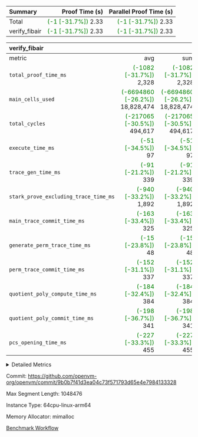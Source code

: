 | Summary | Proof Time (s) | Parallel Proof Time (s) |
|:---|---:|---:|
| Total | <span style='color: green'>(-1 [-31.7%])</span> 2.33 | <span style='color: green'>(-1 [-31.7%])</span> 2.33 |
| verify_fibair | <span style='color: green'>(-1 [-31.7%])</span> 2.33 | <span style='color: green'>(-1 [-31.7%])</span> 2.33 |


| verify_fibair |||||
|:---|---:|---:|---:|---:|
|metric|avg|sum|max|min|
| `total_proof_time_ms ` | <span style='color: green'>(-1082 [-31.7%])</span> 2,328 | <span style='color: green'>(-1082 [-31.7%])</span> 2,328 | <span style='color: green'>(-1082 [-31.7%])</span> 2,328 | <span style='color: green'>(-1082 [-31.7%])</span> 2,328 |
| `main_cells_used     ` | <span style='color: green'>(-6694860 [-26.2%])</span> 18,828,474 | <span style='color: green'>(-6694860 [-26.2%])</span> 18,828,474 | <span style='color: green'>(-6694860 [-26.2%])</span> 18,828,474 | <span style='color: green'>(-6694860 [-26.2%])</span> 18,828,474 |
| `total_cycles        ` | <span style='color: green'>(-217065 [-30.5%])</span> 494,617 | <span style='color: green'>(-217065 [-30.5%])</span> 494,617 | <span style='color: green'>(-217065 [-30.5%])</span> 494,617 | <span style='color: green'>(-217065 [-30.5%])</span> 494,617 |
| `execute_time_ms     ` | <span style='color: green'>(-51 [-34.5%])</span> 97 | <span style='color: green'>(-51 [-34.5%])</span> 97 | <span style='color: green'>(-51 [-34.5%])</span> 97 | <span style='color: green'>(-51 [-34.5%])</span> 97 |
| `trace_gen_time_ms   ` | <span style='color: green'>(-91 [-21.2%])</span> 339 | <span style='color: green'>(-91 [-21.2%])</span> 339 | <span style='color: green'>(-91 [-21.2%])</span> 339 | <span style='color: green'>(-91 [-21.2%])</span> 339 |
| `stark_prove_excluding_trace_time_ms` | <span style='color: green'>(-940 [-33.2%])</span> 1,892 | <span style='color: green'>(-940 [-33.2%])</span> 1,892 | <span style='color: green'>(-940 [-33.2%])</span> 1,892 | <span style='color: green'>(-940 [-33.2%])</span> 1,892 |
| `main_trace_commit_time_ms` | <span style='color: green'>(-163 [-33.4%])</span> 325 | <span style='color: green'>(-163 [-33.4%])</span> 325 | <span style='color: green'>(-163 [-33.4%])</span> 325 | <span style='color: green'>(-163 [-33.4%])</span> 325 |
| `generate_perm_trace_time_ms` | <span style='color: green'>(-15 [-23.8%])</span> 48 | <span style='color: green'>(-15 [-23.8%])</span> 48 | <span style='color: green'>(-15 [-23.8%])</span> 48 | <span style='color: green'>(-15 [-23.8%])</span> 48 |
| `perm_trace_commit_time_ms` | <span style='color: green'>(-152 [-31.1%])</span> 337 | <span style='color: green'>(-152 [-31.1%])</span> 337 | <span style='color: green'>(-152 [-31.1%])</span> 337 | <span style='color: green'>(-152 [-31.1%])</span> 337 |
| `quotient_poly_compute_time_ms` | <span style='color: green'>(-184 [-32.4%])</span> 384 | <span style='color: green'>(-184 [-32.4%])</span> 384 | <span style='color: green'>(-184 [-32.4%])</span> 384 | <span style='color: green'>(-184 [-32.4%])</span> 384 |
| `quotient_poly_commit_time_ms` | <span style='color: green'>(-198 [-36.7%])</span> 341 | <span style='color: green'>(-198 [-36.7%])</span> 341 | <span style='color: green'>(-198 [-36.7%])</span> 341 | <span style='color: green'>(-198 [-36.7%])</span> 341 |
| `pcs_opening_time_ms ` | <span style='color: green'>(-227 [-33.3%])</span> 455 | <span style='color: green'>(-227 [-33.3%])</span> 455 | <span style='color: green'>(-227 [-33.3%])</span> 455 | <span style='color: green'>(-227 [-33.3%])</span> 455 |



<details>
<summary>Detailed Metrics</summary>

|  | verify_program_compile_ms | total_cells | stark_prove_excluding_trace_time_ms | quotient_poly_compute_time_ms | quotient_poly_commit_time_ms | perm_trace_commit_time_ms | pcs_opening_time_ms | main_trace_commit_time_ms |
| --- | --- | --- | --- | --- | --- | --- | --- |
|  | 3 | 65,536 | 67 | 3 | 13 | 0 | 32 | 17 | 

| air_name | rows | quotient_deg | main_cols | interactions | constraints | cells |
| --- | --- | --- | --- | --- | --- | --- |
| AccessAdapterAir<2> |  | 4 |  | 5 | 12 |  | 
| AccessAdapterAir<4> |  | 4 |  | 5 | 12 |  | 
| AccessAdapterAir<8> |  | 4 |  | 5 | 12 |  | 
| FibonacciAir | 32,768 | 1 | 2 |  | 5 | 65,536 | 
| FriReducedOpeningAir |  | 4 |  | 35 | 59 |  | 
| NativePoseidon2Air<BabyBearParameters>, 1> |  | 4 |  | 176 | 590 |  | 
| PhantomAir |  | 4 |  | 3 | 4 |  | 
| ProgramAir |  | 1 |  | 1 | 4 |  | 
| VariableRangeCheckerAir |  | 1 |  | 1 | 4 |  | 
| VmAirWrapper<BranchNativeAdapterAir, BranchEqualCoreAir<1> |  | 2 |  | 11 | 23 |  | 
| VmAirWrapper<JalNativeAdapterAir, JalCoreAir> |  | 4 |  | 7 | 6 |  | 
| VmAirWrapper<NativeAdapterAir<2, 0>, PublicValuesCoreAir> |  | 4 |  | 11 | 22 |  | 
| VmAirWrapper<NativeAdapterAir<2, 1>, FieldArithmeticCoreAir> |  | 4 |  | 15 | 23 |  | 
| VmAirWrapper<NativeLoadStoreAdapterAir<1>, NativeLoadStoreCoreAir<1> |  | 4 |  | 15 | 20 |  | 
| VmAirWrapper<NativeLoadStoreAdapterAir<4>, NativeLoadStoreCoreAir<4> |  | 4 |  | 15 | 20 |  | 
| VmAirWrapper<NativeVectorizedAdapterAir<4>, FieldExtensionCoreAir> |  | 4 |  | 15 | 23 |  | 
| VmConnectorAir |  | 4 |  | 3 | 8 |  | 
| VolatileBoundaryAir |  | 4 |  | 4 | 16 |  | 

| group | trace_gen_time_ms | total_proof_time_ms | total_cycles | total_cells | stark_prove_excluding_trace_time_ms | quotient_poly_compute_time_ms | quotient_poly_commit_time_ms | perm_trace_commit_time_ms | pcs_opening_time_ms | main_trace_commit_time_ms | main_cells_used | generate_perm_trace_time_ms | execute_time_ms |
| --- | --- | --- | --- | --- | --- | --- | --- | --- | --- | --- | --- | --- | --- |
| verify_fibair | 339 | 2,328 | 494,617 | 50,178,200 | 1,892 | 384 | 341 | 337 | 455 | 325 | 18,828,474 | 48 | 97 | 

| group | air_name | rows | prep_cols | perm_cols | main_cols | cells |
| --- | --- | --- | --- | --- | --- | --- |
| verify_fibair | AccessAdapterAir<2> | 65,536 |  | 16 | 11 | 1,769,472 | 
| verify_fibair | AccessAdapterAir<4> | 32,768 |  | 16 | 13 | 950,272 | 
| verify_fibair | AccessAdapterAir<8> | 128 |  | 16 | 17 | 4,224 | 
| verify_fibair | FriReducedOpeningAir | 512 |  | 76 | 64 | 71,680 | 
| verify_fibair | NativePoseidon2Air<BabyBearParameters>, 1> | 16,384 |  | 356 | 399 | 12,369,920 | 
| verify_fibair | PhantomAir | 16,384 |  | 8 | 6 | 229,376 | 
| verify_fibair | ProgramAir | 8,192 |  | 8 | 10 | 147,456 | 
| verify_fibair | VariableRangeCheckerAir | 262,144 | 2 | 8 | 1 | 2,359,296 | 
| verify_fibair | VmAirWrapper<BranchNativeAdapterAir, BranchEqualCoreAir<1> | 131,072 |  | 28 | 23 | 6,684,672 | 
| verify_fibair | VmAirWrapper<JalNativeAdapterAir, JalCoreAir> | 16,384 |  | 12 | 10 | 360,448 | 
| verify_fibair | VmAirWrapper<NativeAdapterAir<2, 1>, FieldArithmeticCoreAir> | 262,144 |  | 20 | 30 | 13,107,200 | 
| verify_fibair | VmAirWrapper<NativeLoadStoreAdapterAir<1>, NativeLoadStoreCoreAir<1> | 131,072 |  | 36 | 25 | 7,995,392 | 
| verify_fibair | VmAirWrapper<NativeLoadStoreAdapterAir<4>, NativeLoadStoreCoreAir<4> | 16,384 |  | 36 | 34 | 1,146,880 | 
| verify_fibair | VmAirWrapper<NativeVectorizedAdapterAir<4>, FieldExtensionCoreAir> | 8,192 |  | 20 | 40 | 491,520 | 
| verify_fibair | VmConnectorAir | 2 | 1 | 8 | 4 | 24 | 
| verify_fibair | VolatileBoundaryAir | 131,072 |  | 8 | 11 | 2,490,368 | 

</details>


Commit: https://github.com/openvm-org/openvm/commit/9b0b7f41d3ea04c73f571793d65e4e7984133328

Max Segment Length: 1048476

Instance Type: 64cpu-linux-arm64

Memory Allocator: mimalloc

[Benchmark Workflow](https://github.com/openvm-org/openvm/actions/runs/12880372007)
